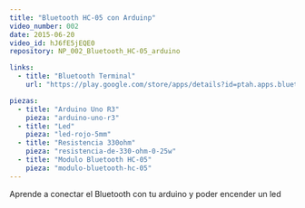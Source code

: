 ```yaml
---
title: "Bluetooth HC-05 con Arduinp"
video_number: 002
date: 2015-06-20
video_id: hJ6fE5jEQE0
repository: NP_002_Bluetooth_HC-05_arduino

links:
  - title: "Bluetooth Terminal"
    url: "https://play.google.com/store/apps/details?id=ptah.apps.bluetoothterminal"

piezas:
  - title: "Arduino Uno R3"
    pieza: "arduino-uno-r3"
  - title: "Led"
    pieza: "led-rojo-5mm"
  - title: "Resistencia 330ohm"
    pieza: "resistencia-de-330-ohm-0-25w"
  - title: "Modulo Bluetooth HC-05"
    pieza: "modulo-bluetooth-hc-05"
---
```


Aprende a conectar el Bluetooth con tu arduino y poder encender un led

